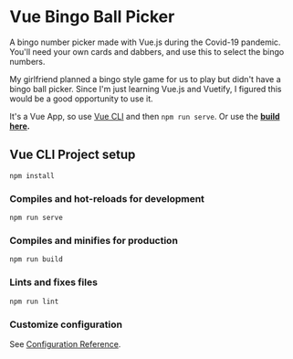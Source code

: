 # Vue Bingo Ball Picker

A bingo number picker made with Vue.js during the Covid-19 pandemic. You'll need your own cards and dabbers, and use this to select the bingo numbers.

My girlfriend planned a bingo style game for us to play but didn't have a bingo ball picker.
Since I'm just learning Vue.js and Vuetify, 
I figured this would be a good opportunity to use it.

It's a Vue App, so use [Vue CLI](https://cli.vuejs.org/) and then `npm run serve`. Or use the **[build here](https://ramchilla.github.io/vue-bingopicker/).**

## Vue CLI Project setup
```
npm install
```

### Compiles and hot-reloads for development
```
npm run serve
```

### Compiles and minifies for production
```
npm run build
```

### Lints and fixes files
```
npm run lint
```

### Customize configuration
See [Configuration Reference](https://cli.vuejs.org/config/).
